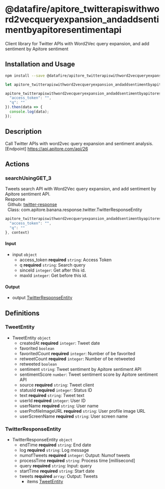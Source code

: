 # @datafire/apitore_twitterapiswithword2vecqueryexpansion_andaddsentimentbyapitoresentimentapi

Client library for Twitter APIs with Word2Vec query expansion, and add sentiment by Apitore sentiment

## Installation and Usage
```bash
npm install --save @datafire/apitore_twitterapiswithword2vecqueryexpansion_andaddsentimentbyapitoresentimentapi
```
```js
let apitore_twitterapiswithword2vecqueryexpansion_andaddsentimentbyapitoresentimentapi = require('@datafire/apitore_twitterapiswithword2vecqueryexpansion_andaddsentimentbyapitoresentimentapi').create();

apitore_twitterapiswithword2vecqueryexpansion_andaddsentimentbyapitoresentimentapi.searchUsingGET_3({
  "access_token": "",
  "q": ""
}).then(data => {
  console.log(data);
});
```

## Description

Call Twitter APIs with word2vec query expansion and sentiment analysis.<BR />[Endpoint] https://api.apitore.com/api/26

## Actions

### searchUsingGET_3
Tweets search API with Word2Vec query expansion, and add sentiment by Apitore sentiment API.<BR />Response<BR />&nbsp; Github: <a href="https://github.com/keigohtr/apitore-response-parent/tree/master/twitter-response">twitter-response</a><BR />&nbsp; Class: com.apitore.banana.response.twitter.TwitterResponseEntity<BR />


```js
apitore_twitterapiswithword2vecqueryexpansion_andaddsentimentbyapitoresentimentapi.searchUsingGET_3({
  "access_token": "",
  "q": ""
}, context)
```

#### Input
* input `object`
  * access_token **required** `string`: Access Token
  * q **required** `string`: Search query
  * sinceId `integer`: Get after this id.
  * maxId `integer`: Get before this id.

#### Output
* output [TwitterResponseEntity](#twitterresponseentity)



## Definitions

### TweetEntity
* TweetEntity `object`
  * createdAt **required** `integer`: Tweet date
  * favorited `boolean`
  * favoritedCount **required** `integer`: Number of be favorited
  * retweetCount **required** `integer`: Number of be retweeted
  * retweeted `boolean`
  * sentiment `string`: Tweet sentiment by Apitore sentiment API
  * sentimentScore `number`: Tweet sentiment score by Apitore sentiment API
  * source **required** `string`: Tweet client
  * statusId **required** `integer`: Status ID
  * text **required** `string`: Tweet text
  * userId **required** `integer`: User ID
  * userName **required** `string`: User name
  * userProfileImageURL **required** `string`: User profile image URL
  * userScreenName **required** `string`: User screen name

### TwitterResponseEntity
* TwitterResponseEntity `object`
  * endTime **required** `string`: End date
  * log **required** `string`: Log message
  * numofTweets **required** `integer`: Output: Numof tweets
  * processTime **required** `string`: Process time [millisecond]
  * query **required** `string`: Input: query
  * startTime **required** `string`: Start date
  * tweets **required** `array`: Output: Tweets
    * items [TweetEntity](#tweetentity)


